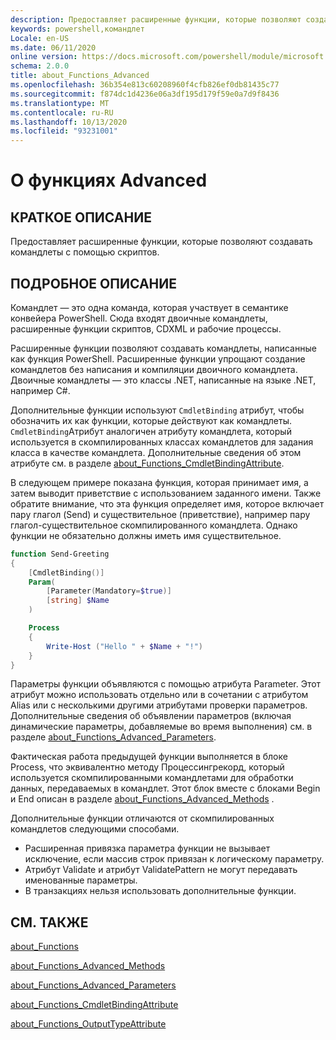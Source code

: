 ```yaml
---
description: Предоставляет расширенные функции, которые позволяют создавать командлеты с помощью скриптов.
keywords: powershell,командлет
Locale: en-US
ms.date: 06/11/2020
online version: https://docs.microsoft.com/powershell/module/microsoft.powershell.core/about/about_functions_advanced?view=powershell-7&WT.mc_id=ps-gethelp
schema: 2.0.0
title: about_Functions_Advanced
ms.openlocfilehash: 36b354e813c60208960f4cfb826ef0db81435c77
ms.sourcegitcommit: f874dc1d4236e06a3df195d179f59e0a7d9f8436
ms.translationtype: MT
ms.contentlocale: ru-RU
ms.lasthandoff: 10/13/2020
ms.locfileid: "93231001"
---
```

# <a name="about-functions-advanced"></a>О функциях Advanced

## <a name="short-description"></a>КРАТКОЕ ОПИСАНИЕ
Предоставляет расширенные функции, которые позволяют создавать командлеты с помощью скриптов.

## <a name="long-description"></a>ПОДРОБНОЕ ОПИСАНИЕ

Командлет — это одна команда, которая участвует в семантике конвейера PowerShell. Сюда входят двоичные командлеты, расширенные функции скриптов, CDXML и рабочие процессы.

Расширенные функции позволяют создавать командлеты, написанные как функция PowerShell. Расширенные функции упрощают создание командлетов без написания и компиляции двоичного командлета. Двоичные командлеты — это классы .NET, написанные на языке .NET, например C#.

Дополнительные функции используют `CmdletBinding` атрибут, чтобы обозначить их как функции, которые действуют как командлеты. `CmdletBinding`Атрибут аналогичен атрибуту командлета, который используется в скомпилированных классах командлетов для задания класса в качестве командлета. Дополнительные сведения об этом атрибуте см. в разделе [about_Functions_CmdletBindingAttribute](about_Functions_CmdletBindingAttribute.md).

В следующем примере показана функция, которая принимает имя, а затем выводит приветствие с использованием заданного имени. Также обратите внимание, что эта функция определяет имя, которое включает пару глагол (Send) и существительное (приветствие), например пару глагол-существительное скомпилированного командлета. Однако функции не обязательно должны иметь имя существительное.

```powershell
function Send-Greeting
{
    [CmdletBinding()]
    Param(
        [Parameter(Mandatory=$true)]
        [string] $Name
    )

    Process
    {
        Write-Host ("Hello " + $Name + "!")
    }
}
```

Параметры функции объявляются с помощью атрибута Parameter.
Этот атрибут можно использовать отдельно или в сочетании с атрибутом Alias или с несколькими другими атрибутами проверки параметров. Дополнительные сведения об объявлении параметров (включая динамические параметры, добавляемые во время выполнения) см. в разделе [about_Functions_Advanced_Parameters](about_Functions_Advanced_Parameters.md).

Фактическая работа предыдущей функции выполняется в блоке Process, что эквивалентно методу Процессингрекорд, который используется скомпилированными командлетами для обработки данных, передаваемых в командлет. Этот блок вместе с блоками Begin и End описан в разделе [about_Functions_Advanced_Methods](about_Functions_Advanced_Methods.md) .

Дополнительные функции отличаются от скомпилированных командлетов следующими способами.

- Расширенная привязка параметра функции не вызывает исключение, если массив строк привязан к логическому параметру.
- Атрибут Validate и атрибут ValidatePattern не могут передавать именованные параметры.
- В транзакциях нельзя использовать дополнительные функции.

## <a name="see-also"></a>СМ. ТАКЖЕ

[about_Functions](about_Functions.md)

[about_Functions_Advanced_Methods](about_Functions_Advanced_Methods.md)

[about_Functions_Advanced_Parameters](about_Functions_Advanced_Parameters.md)

[about_Functions_CmdletBindingAttribute](about_Functions_CmdletBindingAttribute.md)

[about_Functions_OutputTypeAttribute](about_Functions_OutputTypeAttribute.md)
